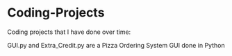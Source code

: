 # Coding-Projects
Coding projects that I have done over time:

GUI.py and Extra_Credit.py are a Pizza Ordering System GUI done in Python
